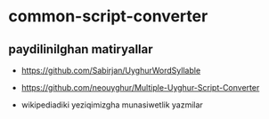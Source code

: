 # common-script-converter

## paydilinilghan matiryallar

* https://github.com/Sabirjan/UyghurWordSyllable

* https://github.com/neouyghur/Multiple-Uyghur-Script-Converter

* wikipediadiki yeziqimizgha munasiwetlik yazmilar 
